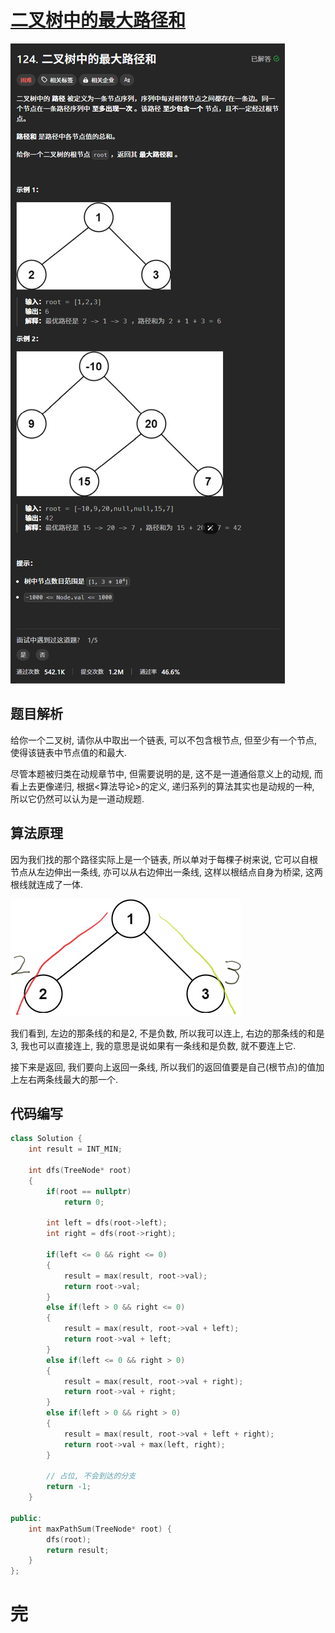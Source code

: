 # [二叉树中的最大路径和](https://leetcode.cn/problems/binary-tree-maximum-path-sum/)

![image-20250428141248784](https://raw.githubusercontent.com/ListenStarsWind/images/master/2025/20250428141248857.png)

## 题目解析

给你一个二叉树, 请你从中取出一个链表, 可以不包含根节点, 但至少有一个节点, 使得该链表中节点值的和最大.

尽管本题被归类在动规章节中, 但需要说明的是, 这不是一道通俗意义上的动规, 而看上去更像递归, 根据<算法导论>的定义, 递归系列的算法其实也是动规的一种, 所以它仍然可以认为是一道动规题.

## 算法原理

因为我们找的那个路径实际上是一个链表, 所以单对于每棵子树来说, 它可以自根节点从左边伸出一条线, 亦可以从右边伸出一条线, 这样以根结点自身为桥梁, 这两根线就连成了一体.

![image-20250428143243999](https://raw.githubusercontent.com/ListenStarsWind/images/master/2025/20250428143244040.png)

我们看到, 左边的那条线的和是2, 不是负数, 所以我可以连上, 右边的那条线的和是3, 我也可以直接连上, 我的意思是说如果有一条线和是负数, 就不要连上它.

接下来是返回, 我们要向上返回一条线, 所以我们的返回值要是自己(根节点)的值加上左右两条线最大的那一个.

## 代码编写

```cpp
class Solution {
    int result = INT_MIN;

    int dfs(TreeNode* root)
    {
        if(root == nullptr)
            return 0;
        
        int left = dfs(root->left);
        int right = dfs(root->right);

        if(left <= 0 && right <= 0)
        {
            result = max(result, root->val);
            return root->val;
        }
        else if(left > 0 && right <= 0)
        {
            result = max(result, root->val + left);
            return root->val + left;
        }
        else if(left <= 0 && right > 0)
        {
            result = max(result, root->val + right);
            return root->val + right;
        }
        else if(left > 0 && right > 0)
        {
            result = max(result, root->val + left + right);
            return root->val + max(left, right);
        }
        
        // 占位, 不会到达的分支
        return -1;
    }

public:
    int maxPathSum(TreeNode* root) {
        dfs(root);
        return result;
    }
};
```

# 完
